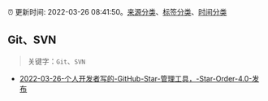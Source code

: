 :alarm_clock: 更新时间: 2022-03-26 08:41:50。[来源分类](../README.md)、[标签分类](../TAGS.md)、[时间分类](../TIMELINE.md)

## Git、SVN


> 关键字：`Git`、`SVN`



- [2022-03-26-个人开发者写的-GitHub-Star-管理工具，-Star-Order-4.0-发布](https://www.v2ex.com/t/843033) 